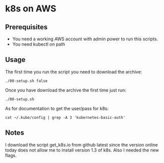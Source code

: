 # k8s on AWS

## Prerequisites

- You need a working AWS account with admin power to run this scripts.
- You need kubectl on path

## Usage

The first time you run the script you need to download the archive:

    ./00-setup.sh false

Once you have download the archive the first time just run:

    ./00-setup.sh

As for documentation to get the user/pass for k8s:

    cat ~/.kube/config | grep -A 3 'kubernetes-basic-auth'

## Notes

I download the script get_k8s.io from github latest since the version online
today does not allow me to install version 1.3 of k8s. Also I needed the new
flags.
